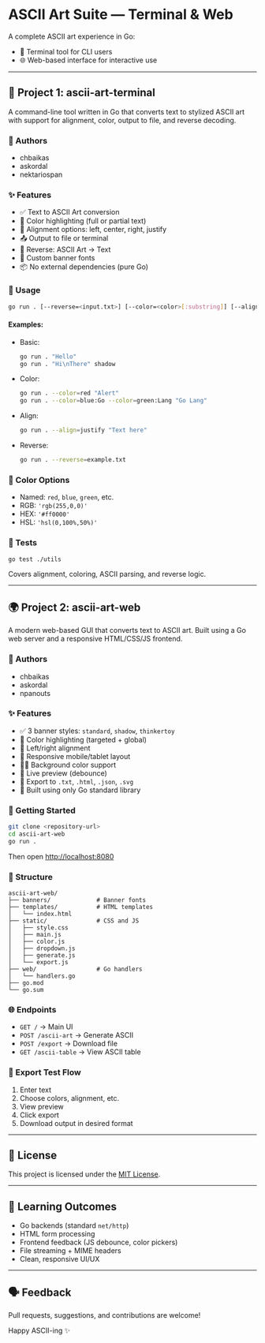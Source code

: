 # ASCII Art Suite — Terminal & Web

A complete ASCII art experience in Go:  
- 🎨 Terminal tool for CLI users  
- 🌐 Web-based interface for interactive use

---

## 🧰 Project 1: ascii-art-terminal

A command-line tool written in Go that converts text to stylized ASCII art with support for alignment, color, output to file, and reverse decoding.

### 👤 Authors

- chbaikas  
- askordal  
- nektariospan  

### ✨ Features

- ✅ Text to ASCII Art conversion
- 🎨 Color highlighting (full or partial text)
- 📐 Alignment options: left, center, right, justify
- 📤 Output to file or terminal
- 🔁 Reverse: ASCII Art → Text
- 🧱 Custom banner fonts
- 📦 No external dependencies (pure Go)

### 🚀 Usage

```bash
go run . [--reverse=<input.txt>] [--color=<color>[:substring]] [--align=left|center|right|justify] [--output=file.txt] "text" [banner]
```

#### Examples:

- Basic:
  ```bash
  go run . "Hello"
  go run . "Hi\nThere" shadow
  ```

- Color:
  ```bash
  go run . --color=red "Alert"
  go run . --color=blue:Go --color=green:Lang "Go Lang"
  ```

- Align:
  ```bash
  go run . --align=justify "Text here"
  ```

- Reverse:
  ```bash
  go run . --reverse=example.txt
  ```

### 🎨 Color Options

- Named: `red`, `blue`, `green`, etc.
- RGB: `'rgb(255,0,0)'`
- HEX: `'#ff0000'`
- HSL: `'hsl(0,100%,50%)'`

### 🧪 Tests

```bash
go test ./utils
```

Covers alignment, coloring, ASCII parsing, and reverse logic.

---

## 🌍 Project 2: ascii-art-web

A modern web-based GUI that converts text to ASCII art. Built using a Go web server and a responsive HTML/CSS/JS frontend.

### 👤 Authors

- chbaikas  
- askordal  
- npanouts  

### ✨ Features

- ✅ 3 banner styles: `standard`, `shadow`, `thinkertoy`
- 🎨 Color highlighting (targeted + global)
- 📐 Left/right alignment
- 🧱 Responsive mobile/tablet layout
- 🧑‍🎨 Background color support
- 🔄 Live preview (debounce)
- 💾 Export to `.txt`, `.html`, `.json`, `.svg`
- 🔧 Built using only Go standard library

### 🚀 Getting Started

```bash
git clone <repository-url>
cd ascii-art-web
go run .
```

Then open [http://localhost:8080](http://localhost:8080)

### 📁 Structure

```
ascii-art-web/
├── banners/             # Banner fonts
├── templates/           # HTML templates
│   └── index.html
├── static/              # CSS and JS
│   ├── style.css
│   ├── main.js
│   ├── color.js
│   ├── dropdown.js
│   ├── generate.js
│   └── export.js
├── web/                 # Go handlers
│   └── handlers.go
├── go.mod
└── go.sum
```

### 🌐 Endpoints

- `GET /` → Main UI
- `POST /ascii-art` → Generate ASCII
- `POST /export` → Download file
- `GET /ascii-table` → View ASCII table

### 🧪 Export Test Flow

1. Enter text
2. Choose colors, alignment, etc.
3. View preview
4. Click export
5. Download output in desired format

---

## 📝 License

This project is licensed under the [MIT License](LICENSE).

---

## 🧠 Learning Outcomes

- Go backends (standard `net/http`)
- HTML form processing
- Frontend feedback (JS debounce, color pickers)
- File streaming + MIME headers
- Clean, responsive UI/UX

---

## 🗣 Feedback

Pull requests, suggestions, and contributions are welcome!

Happy ASCII-ing ✨
